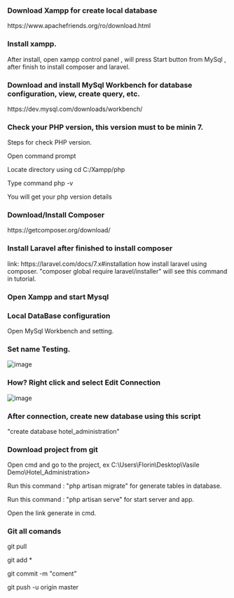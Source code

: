 <h3>Download Xampp for create local database</h3> 
https://www.apachefriends.org/ro/download.html

<h3>Install xampp.</h3>
After install, open xampp control panel , will press Start button from MySql , after finish to install composer and laravel.

<h3>Download and install MySql Workbench for database configuration, view, create query, etc.</h3>
https://dev.mysql.com/downloads/workbench/

<h3>Check your PHP version, this version must to be minin 7.</h3>
<p>Steps for check PHP version.</p>
<p>Open command prompt</p>
<p>Locate directory using cd C:/Xampp/php</p>
<p>Type command php -v </p>
<p>You will get your php version details</p>

<h3>Download/Install Composer</h3> 
https://getcomposer.org/download/

<h3>Install Laravel after finished to install composer</h3> 
link: https://laravel.com/docs/7.x#installation how install laravel using composer.
"composer global require laravel/installer" will see this command in tutorial.

<h3>Open Xampp and start Mysql</h3> 

<h3>Local DataBase configuration</h3>
Open MySql Workbench and setting.

<h3>Set name Testing.</h3>

![image](https://user-images.githubusercontent.com/66247913/130996082-b835bfac-1502-4b3b-b46e-35706c319374.png)

<h3>How? Right click and select Edit Connection</h3> 

![image](https://user-images.githubusercontent.com/66247913/130996403-85c8824a-d3cc-4d21-afea-acbf112eb57e.png)

<h3>After connection, create new database using this script</h3>
"create database hotel_administration"

<h3>Download project from git</h3>
<p>Open cmd and go to the project, ex C:\Users\Florin\Desktop\Vasile Demo\Hotel_Administration></p>
<p>Run this command : "php artisan migrate" for generate tables in database.</p>
<p>Run this command : "php artisan serve" for start server and app.</p>
<p>Open the link generate in cmd.</p>

<h3>Git all comands</h3>
<p>git pull</p>
<p>git add *</p>
<p>git commit -m "coment"</p>
<p>git push -u origin master</p> 









